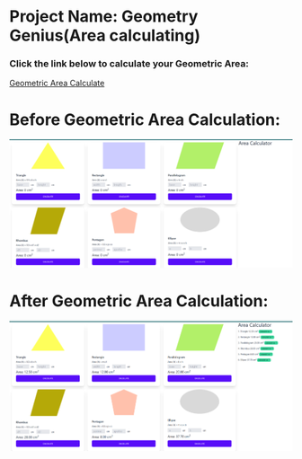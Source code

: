 # Project Name: Geometry Genius(Area calculating)
### Click the link below to calculate your Geometric Area: 
[Geometric Area Calculate](https://prismatic-torte-846260.netlify.app/)


# Before Geometric Area Calculation:
![image](https://github.com/Sharif03/geometry-genius/blob/main/assets/geometric1.png)

# After Geometric Area Calculation:
![image](https://github.com/Sharif03/geometry-genius/blob/main/assets/geometric2.png)

